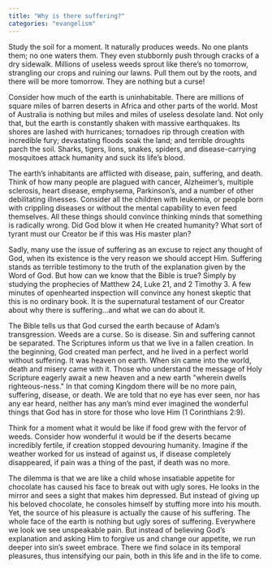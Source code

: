 ```yaml
---
title: "Why is there suffering?"
categories: "evangelism"
---
```


Study the soil for a moment. It naturally produces weeds. No one plants them; no one waters them. They even stubbornly push through cracks of a dry sidewalk. Millions of useless weeds sprout like there’s no tomorrow, strangling our crops and ruining our lawns. Pull them out by the roots, and there will be more tomorrow. They are nothing but a curse!

Consider how much of the earth is uninhabitable. There are millions of square miles of barren deserts in Africa and other parts of the world. Most of Australia is nothing but miles and miles of useless desolate land. Not only that, but the earth is constantly shaken with massive earthquakes. Its shores are lashed with hurricanes; tornadoes rip through creation with incredible fury; devastating floods soak the land; and terrible droughts parch the soil. Sharks, tigers, lions, snakes, spiders, and disease-carrying mosquitoes attack humanity and suck its life’s blood.

The earth’s inhabitants are afflicted with disease, pain, suffering, and death. Think of how many people are plagued with cancer, Alzheimer’s, multiple sclerosis, heart disease, emphysema, Parkinson’s, and a number of other debilitating illnesses. Consider all the children with leukemia, or people born with crippling diseases or without the mental capability to even feed themselves. All these things should convince thinking minds that something is radically wrong. Did God blow it when He created humanity? What sort of tyrant must our Creator be if this was His master plan?

Sadly, many use the issue of suffering as an excuse to reject any thought of God, when its existence is the very reason we should accept Him. Suffering stands as terrible testimony to the truth of the explanation given by the Word of God. But how can we know that the Bible is true? Simply by studying the prophecies of Matthew 24, Luke 21, and 2 Timothy 3. A few minutes of openhearted inspection will convince any honest skeptic that this is no ordinary book. It is the supernatural testament of our Creator about why there is suffering...and what we can do about it.

The Bible tells us that God cursed the earth because of Adam’s transgression. Weeds are a curse. So is disease. Sin and suffering cannot be separated. The Scriptures inform us that we live in a fallen creation. In the beginning, God created man perfect, and he lived in a perfect world without suffering. It was heaven on earth. When sin came into the world, death and misery came with it. Those who understand the message of Holy Scripture eagerly await a new heaven and a new earth "wherein dwells righteous-ness." In that coming Kingdom there will be no more pain, suffering, disease, or death. We are told that no eye has ever seen, nor has any ear heard, neither has any man’s mind ever imagined the wonderful things that God has in store for those who love Him (1 Corinthians 2:9).

Think for a moment what it would be like if food grew with the fervor of weeds. Consider how wonderful it would be if the deserts became incredibly fertile, if creation stopped devouring humanity. Imagine if the weather worked for us instead of against us, if disease completely disappeared, if pain was a thing of the past, if death was no more.

The dilemma is that we are like a child whose insatiable appetite for chocolate has caused his face to break out with ugly sores. He looks in the mirror and sees a sight that makes him depressed. But instead of giving up his beloved chocolate, he consoles himself by stuffing more into his mouth. Yet, the source of his pleasure is actually the cause of his suffering. The whole face of the earth is nothing but ugly sores of suffering. Everywhere we look we see unspeakable pain. But instead of believing God’s explanation and asking Him to forgive us and change our appetite, we run deeper into sin’s sweet embrace. There we find solace in its temporal pleasures, thus intensifying our pain, both in this life and in the life to come.